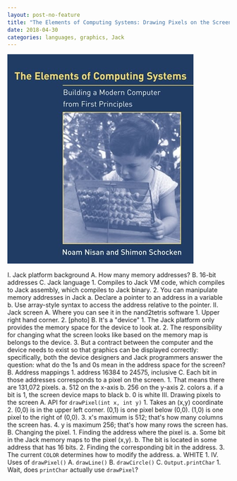 ```yaml
---
layout: post-no-feature
title: "The Elements of Computing Systems: Drawing Pixels on the Screen"
date: 2018-04-30
categories: languages, graphics, Jack
---
```


<a href="https://www.amazon.com/Elements-Computing-Systems-Building-Principles/dp/0262640686">
  <img style="width: auto;" src="/images/the-elements-of-computing-systems.jpg" />
</a>

I. Jack platform background
  A. How many memory addresses?
  B. 16-bit addresses
  C. Jack language
    1. Compiles to Jack VM code, which compiles to Jack assembly, which compiles
       to Jack binary.
    2. You can manipulate memory addresses in Jack
      a. Declare a pointer to an address in a variable
      b. Use array-style syntax to access the address relative to the pointer.
II. Jack screen
  A. Where you can see it in the nand2tetris software
    1. Upper right hand corner.
    2. [photo]
  B. It's a "device"
    1. The Jack platform only provides the memory space for the device to look
       at.
    2. The responsibility for changing what the screen looks like based on the
       memory map is belongs to the device.
    3. But a contract between the computer and the device needs to exist so that
       graphics can be displayed correctly: specifically, both the device
       designers and Jack programmers answer the question: what do the 1s and 0s
       mean in the address space for the screen?
  B. Address mappings
    1. address 16384 to 24575, inclusive
  C. Each bit in those addresses corresponds to a pixel on the screen.
    1. That means there are 131,072 pixels.
      a. 512 on the x-axis
      b. 256 on the y-axis
    2. colors
      a. if a bit is 1, the screen device maps to black
      b. 0 is white
III. Drawing pixels to the screen
  A. API for `drawPixel(int x, int y)`
    1. Takes an (x,y) coordinate
    2. (0,0) is in the upper left corner. (0,1) is one pixel below (0,0). (1,0)
       is one pixel to the right of (0,0).
    3. x's maximum is 512; that's how many columns the screen has.
    4. y is maximum 256; that's how many rows the screen has.
  B. Changing the pixel.
    1. Finding the address where the pixel is.
      a. Some bit in the Jack memory maps to the pixel (x,y).
      b. The bit is located in some address that has 16 bits.
    2. Finding the corresponding bit in the address.
    3. The current `COLOR` determines how to modify the address.
      a. WHITE
        1. 
IV. Uses of `drawPixel()`
  A. `drawLine()`
  B. `drawCircle()`
  C. `Output.printChar`
    1. Wait, does `printChar` actually use `drawPixel`?
